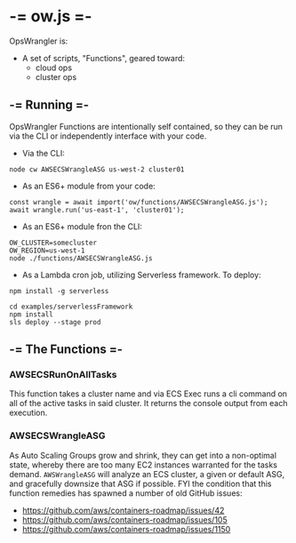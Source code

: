 # -= ow.js =-
OpsWrangler is: 
- A set of scripts, "Functions", geared toward:
  - cloud ops
  - cluster ops
## -= Running =-
OpsWrangler Functions are intentionally self contained, so they can be run via the CLI or independently interface with your code.

- Via the CLI:

`node cw AWSECSWrangleASG us-west-2 cluster01`

- As an ES6+ module from your code:

```
const wrangle = await import('ow/functions/AWSECSWrangleASG.js');
await wrangle.run('us-east-1', 'cluster01');
```

- As an ES6+ module fron the CLI:
```
OW_CLUSTER=somecluster
OW_REGION=us-west-1
node ./functions/AWSECSWrangleASG.js
```

- As a Lambda cron job, utilizing Serverless framework. To deploy:

```
npm install -g serverless

cd examples/serverlessFramework
npm install
sls deploy --stage prod
```

## -= The Functions =-

### AWSECSRunOnAllTasks
This function takes a cluster name and via ECS Exec runs a cli command on all of the active tasks in said cluster. It returns the console output from each execution.

### AWSECSWrangleASG
As Auto Scaling Groups grow and shrink, they can get into a non-optimal state, whereby there are too many EC2 instances warranted for the tasks demand. `AWSWrangleASG` will analyze an ECS cluster, a given or default ASG, and gracefully downsize that ASG if possible. FYI the condition that this function remedies has spawned a number of old GitHub issues: 
- https://github.com/aws/containers-roadmap/issues/42
- https://github.com/aws/containers-roadmap/issues/105
- https://github.com/aws/containers-roadmap/issues/1150
